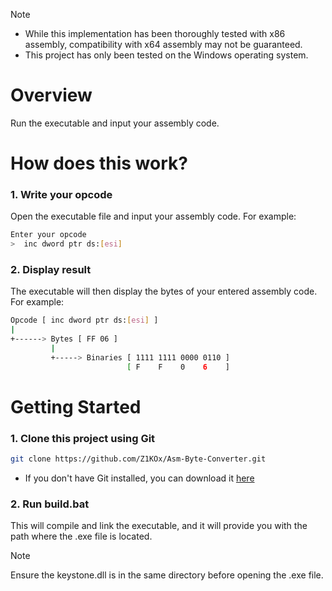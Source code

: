 > [!NOTE] 
> - While this implementation has been thoroughly tested with x86 assembly, compatibility with x64 assembly may not be guaranteed.
> - This project has only been tested on the Windows operating system.

# Overview
Run the executable and input your assembly code.

# How does this work?

### 1. Write your opcode
Open the executable file and input your assembly code. For example:
```bash
Enter your opcode
>  inc dword ptr ds:[esi]
```

### 2. Display result
The executable will then display the bytes of your entered assembly code. For example:
```bash
Opcode [ inc dword ptr ds:[esi] ]
|
+------> Bytes [ FF 06 ]
         |
         +-----> Binaries [ 1111 1111 0000 0110 ]
                          [ F    F    0    6    ]
```

# Getting Started
### 1. Clone this project using Git
```bash
git clone https://github.com/Z1KOx/Asm-Byte-Converter.git
```
- If you don't have Git installed, you can download it <a href="https://git-scm.com/downloads">here</a>

### 2. Run build.bat
This will compile and link the executable, and it will provide you with the path where the .exe file is located.

> [!NOTE]
> Ensure the keystone.dll is in the same directory before opening the .exe file.
